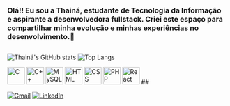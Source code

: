 ### Olá!! Eu sou a Thainá, estudante de Tecnologia da Informação e aspirante a desenvolvedora fullstack. Criei este espaço para compartilhar minha evolução e minhas experiências no desenvolvimento.🎨

##
![Thainá's GitHub stats](https://github-readme-stats.vercel.app/api?username=thaipav&show_icons=true&theme=radical) ![Top Langs](https://github-readme-stats.vercel.app/api/top-langs/?username=thaipav&layout=compact&theme=radical)

<p align="left">
 <p align="left">
  <img src="https://skillicons.dev/icons?i=c" height="40" alt="C" />
  <img src="https://skillicons.dev/icons?i=cpp" height="40" alt="C++" />
  <img src="https://skillicons.dev/icons?i=mysql" height="40" alt="MySQL" />
  <img src="https://skillicons.dev/icons?i=html" height="40" alt="HTML" />
  <img src="https://skillicons.dev/icons?i=css" height="40" alt="CSS" />
  <img src="https://skillicons.dev/icons?i=php" height="40" alt="PHP" />
 <img src="https://skillicons.dev/icons?i=react" height="40" alt="React" />
  ##
</p>

</p>

[![Gmail](https://img.shields.io/badge/GMAIL-444444?style=for-the-badge&logo=gmail&logoColor=red)](https://mail.google.com/mail/?view=cm&fs=1&to=pavonethaina@gmail.com)
[![LinkedIn](https://img.shields.io/badge/LINKEDIN-0077B5?style=for-the-badge&logo=linkedin&logoColor=white)](https://www.linkedin.com/in/thain%C3%A1-pavone-23584322a)








